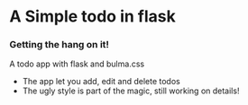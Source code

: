 # A Simple todo in flask

### Getting the hang on it!

A todo app with flask and bulma.css

- The app let you add, edit and delete todos
- The ugly style is part of the magic, still working on details!


